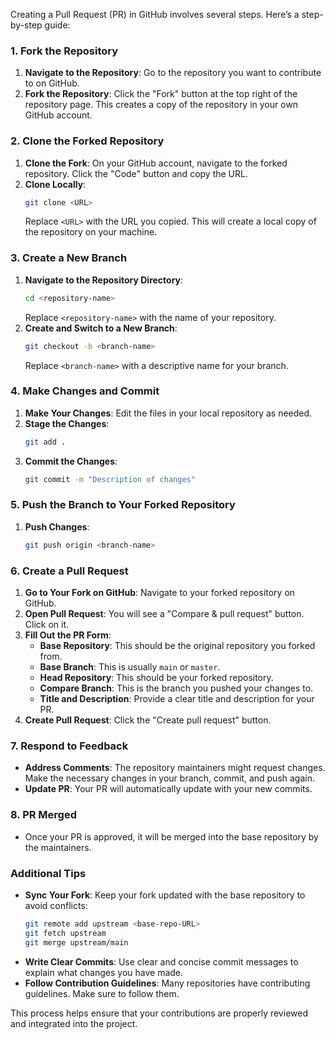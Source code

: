 Creating a Pull Request (PR) in GitHub involves several steps. Here’s a step-by-step guide:

### 1. Fork the Repository

1. **Navigate to the Repository**: Go to the repository you want to contribute to on GitHub.
2. **Fork the Repository**: Click the "Fork" button at the top right of the repository page. This creates a copy of the repository in your own GitHub account.

### 2. Clone the Forked Repository

1. **Clone the Fork**: On your GitHub account, navigate to the forked repository. Click the "Code" button and copy the URL.
2. **Clone Locally**:
    ```sh
    git clone <URL>
    ```
   Replace `<URL>` with the URL you copied. This will create a local copy of the repository on your machine.

### 3. Create a New Branch

1. **Navigate to the Repository Directory**:
    ```sh
    cd <repository-name>
    ```
    Replace `<repository-name>` with the name of your repository.
2. **Create and Switch to a New Branch**:
    ```sh
    git checkout -b <branch-name>
    ```
    Replace `<branch-name>` with a descriptive name for your branch.

### 4. Make Changes and Commit

1. **Make Your Changes**: Edit the files in your local repository as needed.
2. **Stage the Changes**:
    ```sh
    git add .
    ```
3. **Commit the Changes**:
    ```sh
    git commit -m "Description of changes"
    ```

### 5. Push the Branch to Your Forked Repository

1. **Push Changes**:
    ```sh
    git push origin <branch-name>
    ```

### 6. Create a Pull Request

1. **Go to Your Fork on GitHub**: Navigate to your forked repository on GitHub.
2. **Open Pull Request**: You will see a "Compare & pull request" button. Click on it.
3. **Fill Out the PR Form**:
    - **Base Repository**: This should be the original repository you forked from.
    - **Base Branch**: This is usually `main` or `master`.
    - **Head Repository**: This should be your forked repository.
    - **Compare Branch**: This is the branch you pushed your changes to.
    - **Title and Description**: Provide a clear title and description for your PR.
4. **Create Pull Request**: Click the "Create pull request" button.

### 7. Respond to Feedback

- **Address Comments**: The repository maintainers might request changes. Make the necessary changes in your branch, commit, and push again.
- **Update PR**: Your PR will automatically update with your new commits.

### 8. PR Merged

- Once your PR is approved, it will be merged into the base repository by the maintainers.

### Additional Tips

- **Sync Your Fork**: Keep your fork updated with the base repository to avoid conflicts:
    ```sh
    git remote add upstream <base-repo-URL>
    git fetch upstream
    git merge upstream/main
    ```
- **Write Clear Commits**: Use clear and concise commit messages to explain what changes you have made.
- **Follow Contribution Guidelines**: Many repositories have contributing guidelines. Make sure to follow them.

This process helps ensure that your contributions are properly reviewed and integrated into the project.
